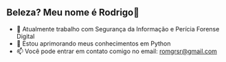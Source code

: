 ## Beleza? Meu nome é Rodrigo👋

- 🔭 Atualmente trabalho com Segurança da Informação e Perícia Forense Digital
- 🌱 Estou aprimorando meus conhecimentos em Python
- 📫 Você pode entrar em contato comigo no email: romgrsr@gmail.com


